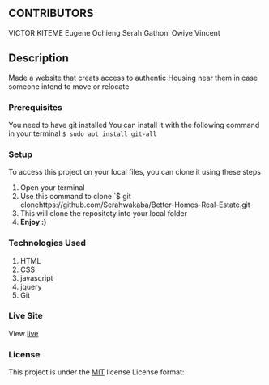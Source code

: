 

## CONTRIBUTORS
VICTOR KITEME
Eugene Ochieng
Serah Gathoni
Owiye Vincent
## Description
Made a website that creats access to authentic Housing near them in case someone intend to move or relocate 
### Prerequisites
You need to have git installed
You can install it with the following command in your terminal
`$ sudo apt install git-all`
### Setup
To access this project on your local files, you can clone it using these steps
1. Open your terminal
1. Use this command to clone `$ git clonehttps://github.com/Serahwakaba/Better-Homes-Real-Estate.git
1. This will clone the repositoty into your local folder
1. __Enjoy :)__
### Technologies Used
1. HTML
2. CSS
3.  javascript
4. jquery
1. Git
### Live Site
View [live](https://prod.liveshare.vsengsaas.visualstudio.com/join?990785087C895EE5426C0097BDC7CCD6D837)
### License
This project is under the [MIT](LICENSE) license
License format:
